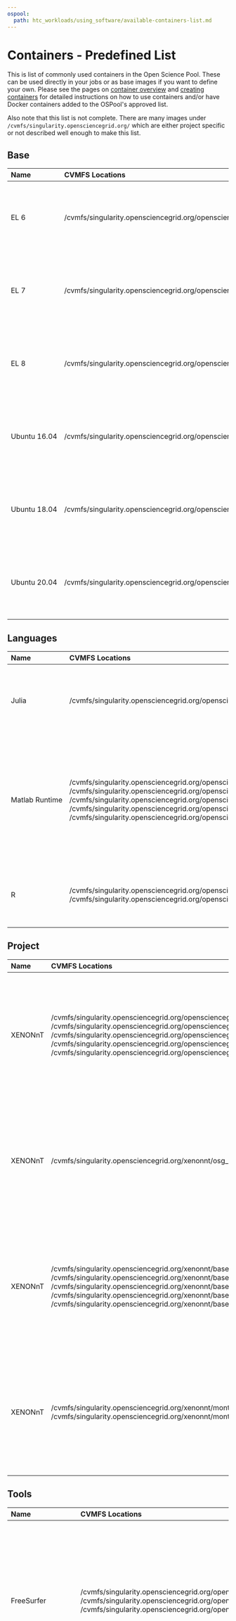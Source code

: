 ```yaml
---
ospool:
  path: htc_workloads/using_software/available-containers-list.md
---
```


Containers - Predefined List
====================================



This is list of commonly used containers in the Open Science Pool. These can be used
directly in your jobs or as base images if you want to define your own. Please
see the pages on [container overview][container-intro] and [creating containers][container-howto]
for detailed instructions on how to use containers and/or have Docker containers added to the OSPool's approved list.

Also note that this list is not complete. There are many images under
`/cvmfs/singularity.opensciencegrid.org/` which are either project specific
or not described well enough to make this list.


## Base

| **Name** | **CVMFS Locations** | **Description** |
|:---------|:--------------------|:----------------|
| <span style="white-space: nowrap">EL 6</span> | <span style="white-space: nowrap">/cvmfs/singularity.opensciencegrid.org/opensciencegrid/osgvo-el6:latest</span> | Enterprise Linux (CentOS) 6 base image<br>[Project Website](https://www.centos.org/)<br>[Container Definition](https://github.com/opensciencegrid/osgvo-el6) |
| <span style="white-space: nowrap">EL 7</span> | <span style="white-space: nowrap">/cvmfs/singularity.opensciencegrid.org/opensciencegrid/osgvo-el7:latest</span> | Enterprise Linux (CentOS) 7 base image<br>[Project Website](https://www.centos.org/)<br>[Container Definition](https://github.com/opensciencegrid/osgvo-el7) |
| <span style="white-space: nowrap">EL 8</span> | <span style="white-space: nowrap">/cvmfs/singularity.opensciencegrid.org/opensciencegrid/osgvo-el8:latest</span> | Enterprise Linux (CentOS) 8 base image<br>[Project Website](https://www.centos.org/)<br>[Container Definition](https://github.com/opensciencegrid/osgvo-el8) |
| <span style="white-space: nowrap">Ubuntu 16.04</span> | <span style="white-space: nowrap">/cvmfs/singularity.opensciencegrid.org/opensciencegrid/osgvo-ubuntu-xenial:latest</span> | Ubuntu 16.04 (Xenial) base image<br>[Project Website](https://www.ubuntu.com)<br>[Container Definition](https://github.com/opensciencegrid/osgvo-ubuntu-xenial) |
| <span style="white-space: nowrap">Ubuntu 18.04</span> | <span style="white-space: nowrap">/cvmfs/singularity.opensciencegrid.org/opensciencegrid/osgvo-ubuntu-18.04:latest</span> | Ubuntu 18.04 (Bionic) base image<br>[Project Website](https://www.ubuntu.com)<br>[Container Definition](https://github.com/opensciencegrid/osgvo-ubuntu-18.04) |
| <span style="white-space: nowrap">Ubuntu 20.04</span> | <span style="white-space: nowrap">/cvmfs/singularity.opensciencegrid.org/opensciencegrid/osgvo-ubuntu-20.04:latest</span> | Ubuntu 20.04 (Focal) base image<br>[Project Website](https://www.ubuntu.com)<br>[Container Definition](https://github.com/opensciencegrid/osgvo-ubuntu-20.04) |

## Languages

| **Name** | **CVMFS Locations** | **Description** |
|:---------|:--------------------|:----------------|
| <span style="white-space: nowrap">Julia</span> | <span style="white-space: nowrap">/cvmfs/singularity.opensciencegrid.org/opensciencegrid/osgvo-julia:latest</span> | Ubuntu based image with Julia<br>[Project Website](https://julialang.org/)<br>[Container Definition](https://github.com/opensciencegrid/osgvo-julia) |
| <span style="white-space: nowrap">Matlab Runtime</span> | <span style="white-space: nowrap">/cvmfs/singularity.opensciencegrid.org/opensciencegrid/osgvo-matlab-runtime:R2018b</span><br><span style="white-space: nowrap">/cvmfs/singularity.opensciencegrid.org/opensciencegrid/osgvo-matlab-runtime:R2019a</span><br><span style="white-space: nowrap">/cvmfs/singularity.opensciencegrid.org/opensciencegrid/osgvo-matlab-runtime:R2019b</span><br><span style="white-space: nowrap">/cvmfs/singularity.opensciencegrid.org/opensciencegrid/osgvo-matlab-runtime:R2020a</span><br><span style="white-space: nowrap">/cvmfs/singularity.opensciencegrid.org/opensciencegrid/osgvo-matlab-runtime:R2020b</span> | This is the Matlab runtime component you can use to execute compiled Matlab codes<br>[Project Website](https://www.mathworks.com/products/compiler/matlab-runtime.html)<br>[Container Definition](https://github.com/opensciencegrid/osgvo-matlab-runtime) |
| <span style="white-space: nowrap">R</span> | <span style="white-space: nowrap">/cvmfs/singularity.opensciencegrid.org/opensciencegrid/osgvo-r:3.5.0</span><br><span style="white-space: nowrap">/cvmfs/singularity.opensciencegrid.org/opensciencegrid/osgvo-r:4.0.2</span> | Example for building R images<br>[Project Website](https://www.r-project.org/)<br>[Container Definition](https://github.com/opensciencegrid/osgvo-r) |

## Project

| **Name** | **CVMFS Locations** | **Description** |
|:---------|:--------------------|:----------------|
| <span style="white-space: nowrap">XENONnT</span> | <span style="white-space: nowrap">/cvmfs/singularity.opensciencegrid.org/opensciencegrid/osgvo-xenon:2020.11.06</span><br><span style="white-space: nowrap">/cvmfs/singularity.opensciencegrid.org/opensciencegrid/osgvo-xenon:2020.11.25</span><br><span style="white-space: nowrap">/cvmfs/singularity.opensciencegrid.org/opensciencegrid/osgvo-xenon:development</span><br><span style="white-space: nowrap">/cvmfs/singularity.opensciencegrid.org/opensciencegrid/osgvo-xenon:latest</span><br><span style="white-space: nowrap">/cvmfs/singularity.opensciencegrid.org/opensciencegrid/osgvo-xenon:py38</span> | Base software environment for XENONnT, including Python 3.6 and data management tools<br>[Project Website](http://www.xenon1t.org/)<br>[Container Definition](https://github.com/XENONnT/base_environment) |
| <span style="white-space: nowrap">XENONnT</span> | <span style="white-space: nowrap">/cvmfs/singularity.opensciencegrid.org/xenonnt/osg_dev:latest</span> | Base software environment for XENONnT, including Python 3.6 and data management tools<br>[Project Website](http://www.xenon1t.org/)<br>[Container Definition](https://github.com/XENONnT/base_environment) |
| <span style="white-space: nowrap">XENONnT</span> | <span style="white-space: nowrap">/cvmfs/singularity.opensciencegrid.org/xenonnt/base-environment:2020.11.06</span><br><span style="white-space: nowrap">/cvmfs/singularity.opensciencegrid.org/xenonnt/base-environment:2020.11.25</span><br><span style="white-space: nowrap">/cvmfs/singularity.opensciencegrid.org/xenonnt/base-environment:development</span><br><span style="white-space: nowrap">/cvmfs/singularity.opensciencegrid.org/xenonnt/base-environment:latest</span><br><span style="white-space: nowrap">/cvmfs/singularity.opensciencegrid.org/xenonnt/base-environment:py38</span> | Base software environment for XENONnT, including Python 3.6 and data management tools<br>[Project Website](http://www.xenon1t.org/)<br>[Container Definition](https://github.com/XENONnT/base_environment) |
| <span style="white-space: nowrap">XENONnT</span> | <span style="white-space: nowrap">/cvmfs/singularity.opensciencegrid.org/xenonnt/montecarlo:development</span><br><span style="white-space: nowrap">/cvmfs/singularity.opensciencegrid.org/xenonnt/montecarlo:latest</span> | Base software environment for XENONnT, including Python 3.6 and data management tools<br>[Project Website](http://www.xenon1t.org/)<br>[Container Definition](https://github.com/XENONnT/base_environment) |

## Tools

| **Name** | **CVMFS Locations** | **Description** |
|:---------|:--------------------|:----------------|
| <span style="white-space: nowrap">FreeSurfer</span> | <span style="white-space: nowrap">/cvmfs/singularity.opensciencegrid.org/opensciencegrid/osgvo-freesurfer:6.0.0</span><br><span style="white-space: nowrap">/cvmfs/singularity.opensciencegrid.org/opensciencegrid/osgvo-freesurfer:6.0.1</span><br><span style="white-space: nowrap">/cvmfs/singularity.opensciencegrid.org/opensciencegrid/osgvo-freesurfer:7.0.0</span> | A software package for the analysis and visualization of structural and functional neuroimaging data from cross-sectional or longitudinal studies<br>[Project Website](https://surfer.nmr.mgh.harvard.edu/fswiki/FreeSurferWiki)<br>[Container Definition](https://github.com/opensciencegrid/osgvo-freesurfer) |
| <span style="white-space: nowrap">GROMACS</span> | <span style="white-space: nowrap">/cvmfs/singularity.opensciencegrid.org/opensciencegrid/osgvo-gromacs:latest</span> | A versatile package to perform molecular dynamics, i.e. simulate the Newtonian equations of motion for systems with hundreds to millions of particles.<br>[Project Website](http://www.gromacs.org/)<br>[Container Definition](https://github.com/opensciencegrid/osgvo-gromacs) |
| <span style="white-space: nowrap">GROMACS GPU</span> | <span style="white-space: nowrap">/cvmfs/singularity.opensciencegrid.org/opensciencegrid/osgvo-gromacs-gpu:latest</span> | A versatile package to perform molecular dynamics, i.e. simulate the Newtonian equations of motion for systems with hundreds to millions of particles. This is a GPU enabled version.<br>[Project Website](http://www.gromacs.org/)<br>[Container Definition](https://github.com/opensciencegrid/osgvo-gromacs-gpu) |
| <span style="white-space: nowrap">Quantum Espresso</span> | <span style="white-space: nowrap">/cvmfs/singularity.opensciencegrid.org/opensciencegrid/osgvo-quantum-espresso:6.6</span> | A suite for first-principles electronic-structure calculations and materials modeling<br>[Project Website](https://www.quantum-espresso.org/)<br>[Container Definition](https://github.com/opensciencegrid/osgvo-quantum-espresso) |
| <span style="white-space: nowrap">TensorFlow</span> | <span style="white-space: nowrap">/cvmfs/singularity.opensciencegrid.org/opensciencegrid/tensorflow:2.3</span><br><span style="white-space: nowrap">/cvmfs/singularity.opensciencegrid.org/opensciencegrid/tensorflow:latest</span> | TensorFlow image (CPU only)<br>[Project Website](https://www.tensorflow.org/)<br>[Container Definition](https://github.com/opensciencegrid/osgvo-tensorflow) |
| <span style="white-space: nowrap">TensorFlow GPU</span> | <span style="white-space: nowrap">/cvmfs/singularity.opensciencegrid.org/opensciencegrid/tensorflow-gpu:2.2-cuda-10.1</span><br><span style="white-space: nowrap">/cvmfs/singularity.opensciencegrid.org/opensciencegrid/tensorflow-gpu:2.3-cuda-10.1</span><br><span style="white-space: nowrap">/cvmfs/singularity.opensciencegrid.org/opensciencegrid/tensorflow-gpu:latest</span> | TensorFlow image with GPU support<br>[Project Website](https://www.tensorflow.org/)<br>[Container Definition](https://github.com/opensciencegrid/osgvo-tensorflow-gpu) |


[container-intro]: ../../../htc_workloads/using_software/available-containers-list/
[container-howto]: ../../../htc_workloads/using_software/new_modules_list/